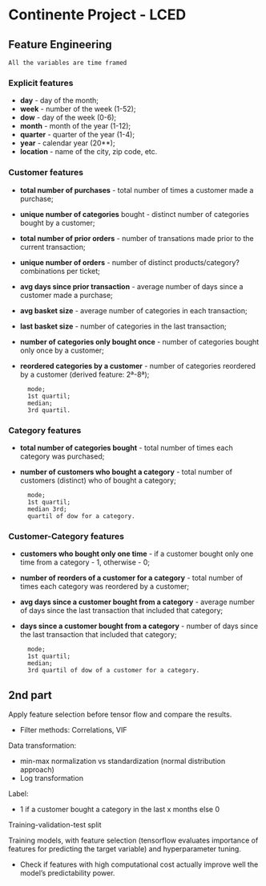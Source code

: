 # Continente Project - LCED

## Feature Engineering

    All the variables are time framed

### Explicit features

- **day** - day of the month;
- **week** -  number of the week (1-52);
- **dow** - day of the week (0-6);
- **month** -  month of the year (1-12); 
- **quarter** - quarter of the year (1-4); 
- **year** - calendar year (20**);
- **location** - name of the city, zip code, etc.

### Customer features

- **total number of purchases** - total number of times a customer made a purchase;
- **unique number of categories** bought - distinct number of categories bought by a customer;
- **total number of prior orders** - number of transations made prior to the current transaction;
- **unique number of orders** - number of distinct products/category? combinations per ticket; 
- **avg days since prior transaction** - average number of days since a customer made a purchase;
- **avg basket size** - average number of categories in each transaction;
- **last basket size** - number of categories in the last transaction; 
- **number of categories only bought once** - number of categories bought only once by a customer;
- **reordered categories by a customer** - number of categories reordered by a customer (derived feature: 2ª-8ª);

		mode; 
		1st quartil; 
		median;
		3rd quartil.

### Category features

- **total number of categories bought** - total number of times each category was purchased;
- **number of customers who bought a category** - total number of customers (distinct) who of bought a category;

		mode; 
		1st quartil;
		median 3rd;
		quartil of dow for a category.
    
### Customer-Category features

- **customers who bought only one time** - if a customer bought only one time from a category - 1, otherwise - 0;
- **number of reorders of a customer for a category** - total number of times each category was reordered by a customer; 
- **avg days since a customer bought from a category** - average number of days since the last transaction that included that category; 
- **days since a customer bought from a category** - number of days since the last transaction that included that category;


		mode; 
		1st quartil; 
		median;
		3rd quartil of dow of a customer for a category.
    
    
## 2nd part

Apply feature selection before tensor flow and compare the results.
- Filter methods: Correlations, VIF

Data transformation: 
- min-max normalization vs standardization (normal distribution approach)
- Log transformation

Label: 
- 1 if a customer bought a category in the last x months else 0

Training-validation-test split

Training models, with feature selection (tensorflow evaluates importance of features for predicting the target variable) and hyperparameter tuning. 
- Check if features with high computational cost actually improve well the model’s predictability power.
